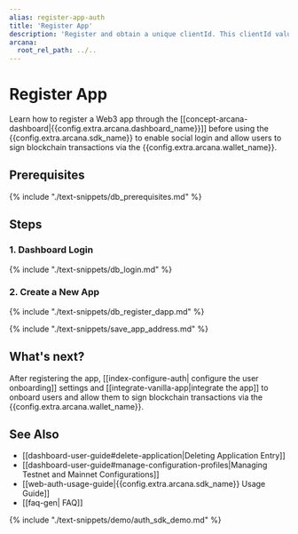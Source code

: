 ```yaml
---
alias: register-app-auth
title: 'Register App'
description: 'Register and obtain a unique clientId. This clientId value is used to integrate the app with the Arcana Auth SDK. Use the dashboard to configure the Auth SDK usage settings.'
arcana:
  root_rel_path: ../..
---
```


# Register App

Learn how to register a Web3 app through the [[concept-arcana-dashboard|{{config.extra.arcana.dashboard_name}}]] before using the {{config.extra.arcana.sdk_name}} to enable social login and allow users to sign blockchain transactions via the {{config.extra.arcana.wallet_name}}.

## Prerequisites

{% include "./text-snippets/db_prerequisites.md" %}

## Steps

### 1. Dashboard Login

{% include "./text-snippets/db_login.md" %}

### 2. Create a New App

{% include "./text-snippets/db_register_dapp.md" %}

{% include "./text-snippets/save_app_address.md" %}

## What's next?

After registering the app, [[index-configure-auth| configure the user onboarding]] settings and [[integrate-vanilla-app|integrate the app]] to onboard users and allow them to sign blockchain transactions via the {{config.extra.arcana.wallet_name}}.

## See Also

* [[dashboard-user-guide#delete-application|Deleting Application Entry]]
* [[dashboard-user-guide#manage-configuration-profiles|Managing Testnet and Mainnet Configurations]]
* [[web-auth-usage-guide|{{config.extra.arcana.sdk_name}} Usage Guide]]
* [[faq-gen| FAQ]]

{% include "./text-snippets/demo/auth_sdk_demo.md" %}